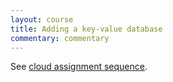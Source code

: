 ```yaml
---
layout: course
title: Adding a key-value database
commentary: commentary
---
```

See [cloud assignment sequence](cloud.html#keyvalue).